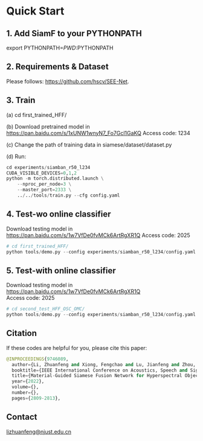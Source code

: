 # Quick Start
## 1. Add SiamF to your PYTHONPATH
export PYTHONPATH=$PWD:$PYTHONPATH

## 2. Requirements & Dataset
Please follows: https://github.com/hscv/SEE-Net.

## 3. Train
(a) cd first_trained_HFF/

(b) Download pretrained model in https://pan.baidu.com/s/1xUNW1wnyN7_Fo7Gcl1GaKQ   Access code: 1234 

(c) Change the path of training data in siamese/dataset/dataset.py

(d) Run:
```python
cd experiments/siamban_r50_l234
CUDA_VISIBLE_DEVICES=0,1,2
python -m torch.distributed.launch \
    --nproc_per_node=3 \
    --master_port=2333 \
    ../../tools/train.py --cfg config.yaml
```

## 4. Test-wo online classifier
Download testing model in https://pan.baidu.com/s/1w7VfDe0fvMCk6ArtRgXR1Q
Access code: 2025 
```python
# cd first_trained_HFF/
python tools/demo.py --config experiments/siamban_r50_l234/config.yaml --snapshot trained_model.pth --video_path /data/XXX/HOT/dataset/test/test_HSI/
```

## 5. Test-with online classifier
Download testing model in https://pan.baidu.com/s/1w7VfDe0fvMCk6ArtRgXR1Q  
Access code: 2025 
```python
# cd second_test_HFF_OSC_OMC/
python tools/demo.py --config experiments/siamban_r50_l234/config.yaml --snapshot trained_model.pth --fusion wavg --sample_num 125 --temple_update 0 --skip_atom 10 --abundance_update 1 --video_path /data/XXX/HOT/dataset/test/test_HSI/ 
```

## Citation
If these codes are helpful for you, please cite this paper:
```python
@INPROCEEDINGS{9746089,
  author={Li, Zhuanfeng and Xiong, Fengchao and Lu, Jianfeng and Zhou, Jun and Qian, Yuntao},
  booktitle={IEEE International Conference on Acoustics, Speech and Signal Processing (ICASSP)}, 
  title={Material-Guided Siamese Fusion Network for Hyperspectral Object Tracking}, 
  year={2022},
  volume={},
  number={},
  pages={2809-2813},
```

## Contact
lizhuanfeng@njust.edu.cn
